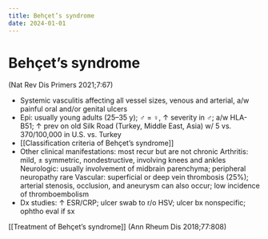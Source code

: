 ```yaml
---
title: Behçet’s syndrome
date: 2024-01-01
---
```

# Behçet’s syndrome

(Nat Rev Dis Primers 2021;7:67)
* Systemic vasculitis affecting all vessel sizes, venous and arterial, a/w painful oral and/or genital ulcers
* Epi: usually young adults (25–35 y); ♂ = ♀, ↑ severity in ♂; a/w HLA-B51; ↑ prev on old Silk Road (Turkey, Middle East, Asia) w/ 5 vs. 370/100,000 in U.S. vs. Turkey
* [[Classification criteria of Behçet’s syndrome]] 
* Other clinical manifestations: most recur but are not chronic
Arthritis: mild, ± symmetric, nondestructive, involving knees and ankles
Neurologic: usually involvement of midbrain parenchyma; peripheral neuropathy rare
Vascular: superficial or deep vein thrombosis (25%); arterial stenosis, occlusion, and aneurysm can also occur; low incidence of thromboembolism
* Dx studies: ↑ ESR/CRP; ulcer swab to r/o HSV; ulcer bx nonspecific; ophtho eval if sx

[[Treatment of Behçet’s syndrome]] (Ann Rheum Dis 2018;77:808)
